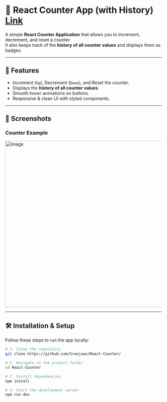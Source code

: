 # 🧮 React Counter App (with History) [Link]([url](https://sreejaan.github.io/React-Counter/))

A simple **React Counter Application** that allows you to increment, decrement, and reset a counter.  
It also keeps track of the **history of all counter values** and displays them as badges.


---

## 🚀 Features
- Increment (`Up`), Decrement (`Down`), and Reset the counter.
- Displays the **history of all counter values**.
- Smooth hover animations on buttons.
- Responsive & clean UI with styled components.

---

## 📸 Screenshots

### Counter Example
<img width="569" height="536" alt="image" src="https://github.com/user-attachments/assets/9b70c23e-9dcd-4de7-a63b-c57014c7409b" />


---

## 🛠️ Installation & Setup

Follow these steps to run the app locally:


```bash
# 1. Clone the repository
git clone https://github.com/Sreejaan/React-Counter/

# 2. Navigate to the project folder
cd React-Counter

# 3. Install dependencies
npm install

# 4. Start the development server
npm run dev
```
